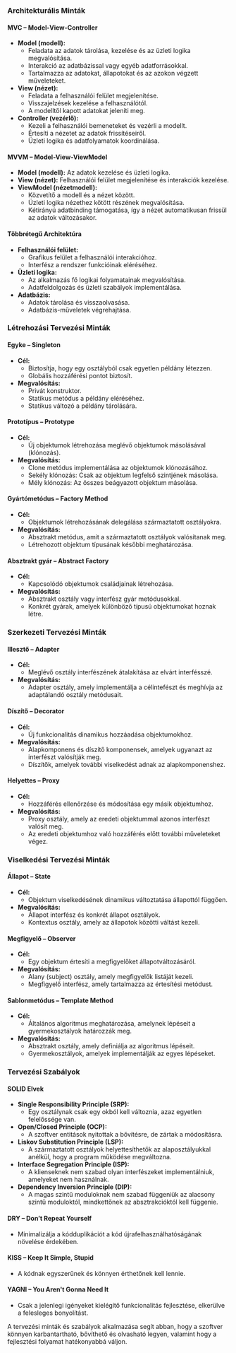 ### Architekturális Minták

#### MVC – Model-View-Controller
- **Model (modell):**
  - Feladata az adatok tárolása, kezelése és az üzleti logika megvalósítása.
  - Interakció az adatbázissal vagy egyéb adatforrásokkal.
  - Tartalmazza az adatokat, állapotokat és az azokon végzett műveleteket.
- **View (nézet):**
  - Feladata a felhasználói felület megjelenítése.
  - Visszajelzések kezelése a felhasználótól.
  - A modelltől kapott adatokat jeleníti meg.
- **Controller (vezérlő):**
  - Kezeli a felhasználói bemeneteket és vezérli a modellt.
  - Értesíti a nézetet az adatok frissítéseiről.
  - Üzleti logika és adatfolyamatok koordinálása.

#### MVVM – Model-View-ViewModel
- **Model (modell):** Az adatok kezelése és üzleti logika.
- **View (nézet):** Felhasználói felület megjelenítése és interakciók kezelése.
- **ViewModel (nézetmodell):**
  - Közvetítő a modell és a nézet között.
  - Üzleti logika nézethez kötött részének megvalósítása.
  - Kétirányú adatbinding támogatása, így a nézet automatikusan frissül az adatok változásakor.

#### Többrétegű Architektúra
- **Felhasználói felület:**
  - Grafikus felület a felhasználói interakcióhoz.
  - Interfész a rendszer funkcióinak eléréséhez.
- **Üzleti logika:**
  - Az alkalmazás fő logikai folyamatainak megvalósítása.
  - Adatfeldolgozás és üzleti szabályok implementálása.
- **Adatbázis:**
  - Adatok tárolása és visszaolvasása.
  - Adatbázis-műveletek végrehajtása.

### Létrehozási Tervezési Minták

#### Egyke – Singleton
- **Cél:**
  - Biztosítja, hogy egy osztályból csak egyetlen példány létezzen.
  - Globális hozzáférési pontot biztosít.
- **Megvalósítás:**
  - Privát konstruktor.
  - Statikus metódus a példány eléréséhez.
  - Statikus változó a példány tárolására.

#### Prototípus – Prototype
- **Cél:**
  - Új objektumok létrehozása meglévő objektumok másolásával (klónozás).
- **Megvalósítás:**
  - Clone metódus implementálása az objektumok klónozásához.
  - Sekély klónozás: Csak az objektum legfelső szintjének másolása.
  - Mély klónozás: Az összes beágyazott objektum másolása.

#### Gyártómetódus – Factory Method
- **Cél:**
  - Objektumok létrehozásának delegálása származtatott osztályokra.
- **Megvalósítás:**
  - Absztrakt metódus, amit a származtatott osztályok valósítanak meg.
  - Létrehozott objektum típusának későbbi meghatározása.

#### Absztrakt gyár – Abstract Factory
- **Cél:**
  - Kapcsolódó objektumok családjainak létrehozása.
- **Megvalósítás:**
  - Absztrakt osztály vagy interfész gyár metódusokkal.
  - Konkrét gyárak, amelyek különböző típusú objektumokat hoznak létre.

### Szerkezeti Tervezési Minták

#### Illesztő – Adapter
- **Cél:**
  - Meglévő osztály interfészének átalakítása az elvárt interfésszé.
- **Megvalósítás:**
  - Adapter osztály, amely implementálja a célintefészt és meghívja az adaptálandó osztály metódusait.

#### Díszítő – Decorator
- **Cél:**
  - Új funkcionalitás dinamikus hozzáadása objektumokhoz.
- **Megvalósítás:**
  - Alapkomponens és díszítő komponensek, amelyek ugyanazt az interfészt valósítják meg.
  - Díszítők, amelyek további viselkedést adnak az alapkomponenshez.

#### Helyettes – Proxy
- **Cél:**
  - Hozzáférés ellenőrzése és módosítása egy másik objektumhoz.
- **Megvalósítás:**
  - Proxy osztály, amely az eredeti objektummal azonos interfészt valósít meg.
  - Az eredeti objektumhoz való hozzáférés előtt további műveleteket végez.

### Viselkedési Tervezési Minták

#### Állapot – State
- **Cél:**
  - Objektum viselkedésének dinamikus változtatása állapottól függően.
- **Megvalósítás:**
  - Állapot interfész és konkrét állapot osztályok.
  - Kontextus osztály, amely az állapotok közötti váltást kezeli.

#### Megfigyelő – Observer
- **Cél:**
  - Egy objektum értesíti a megfigyelőket állapotváltozásáról.
- **Megvalósítás:**
  - Alany (subject) osztály, amely megfigyelők listáját kezeli.
  - Megfigyelő interfész, amely tartalmazza az értesítési metódust.

#### Sablonmetódus – Template Method
- **Cél:**
  - Általános algoritmus meghatározása, amelynek lépéseit a gyermekosztályok határozzák meg.
- **Megvalósítás:**
  - Absztrakt osztály, amely definiálja az algoritmus lépéseit.
  - Gyermekosztályok, amelyek implementálják az egyes lépéseket.

### Tervezési Szabályok

#### SOLID Elvek
- **Single Responsibility Principle (SRP):**
  - Egy osztálynak csak egy okból kell változnia, azaz egyetlen felelőssége van.
- **Open/Closed Principle (OCP):**
  - A szoftver entitások nyitottak a bővítésre, de zártak a módosításra.
- **Liskov Substitution Principle (LSP):**
  - A származtatott osztályok helyettesíthetők az alaposztályukkal anélkül, hogy a program működése megváltozna.
- **Interface Segregation Principle (ISP):**
  - A klienseknek nem szabad olyan interfészeket implementálniuk, amelyeket nem használnak.
- **Dependency Inversion Principle (DIP):**
  - A magas szintű moduloknak nem szabad függeniük az alacsony szintű moduloktól, mindkettőnek az absztrakcióktól kell függenie.

#### DRY – Don’t Repeat Yourself
- Minimalizálja a kódduplikációt a kód újrafelhasználhatóságának növelése érdekében.

#### KISS – Keep It Simple, Stupid
- A kódnak egyszerűnek és könnyen érthetőnek kell lennie.

#### YAGNI – You Aren't Gonna Need It
- Csak a jelenlegi igényeket kielégítő funkcionalitás fejlesztése, elkerülve a felesleges bonyolítást.

A tervezési minták és szabályok alkalmazása segít abban, hogy a szoftver könnyen karbantartható, bővíthető és olvasható legyen, valamint hogy a fejlesztési folyamat hatékonyabbá váljon.